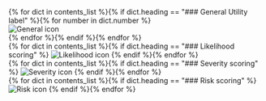 <div class="right">
{% for dict in contents_list %}{% if dict.heading == "### General Utility label" %}{% for number in dict.number %}
<div>
<img class="icon" src="../../static/hazard/general-{{ number }}.png" alt="General icon">
</div>
<div class="spacer-sm"></div>
{% endfor %}{% endif %}{% endfor %}

<div>
{% for dict in contents_list %}{% if dict.heading == "### Likelihood scoring" %}
<img class="icon" src="../../static/hazard/likelihood-{{ dict.number[0] }}.png" alt="Likelihood icon">
{% endif %}{% endfor %}
</div>

<div class="spacer-sm"></div>

<div>
{% for dict in contents_list %}{% if dict.heading == "### Severity scoring" %}
<img class="icon" src="../../static/hazard/severity-{{ dict.number[0] }}.png" alt="Severity icon">
{% endif %}{% endfor %}
</div>

<div class="spacer-sm"></div>

<div>
{% for dict in contents_list %}{% if dict.heading == "### Risk scoring" %}
<img class="icon-large" src="../../static/hazard/risk-{{ dict.number[0] }}.png" alt="Risk icon">
{% endif %}{% endfor %}
</div>

<div class="spacer-md"></div>
</div>